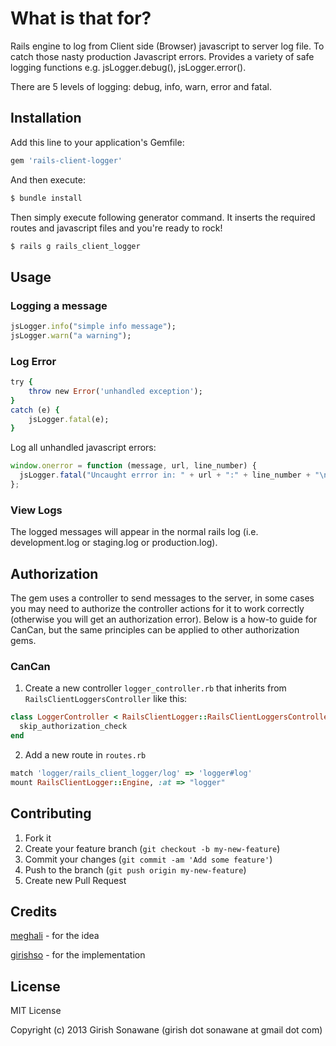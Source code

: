 # What is that for?

Rails engine to log from Client side (Browser) javascript to server log file. To catch those nasty production Javascript errors. Provides a variety of safe logging functions e.g. jsLogger.debug(), jsLogger.error().

There are 5 levels of logging: debug, info, warn, error and fatal.

## Installation

Add this line to your application's Gemfile:

```ruby
gem 'rails-client-logger'
```
    
And then execute:

```bash
$ bundle install
```

Then simply execute following generator command. It inserts the required routes and javascript files and you're ready to rock!

```bash
$ rails g rails_client_logger
```

## Usage

### Logging a message

```ruby
jsLogger.info("simple info message");
jsLogger.warn("a warning");
```
    
### Log Error

```ruby
try {
    throw new Error('unhandled exception');
}
catch (e) {
    jsLogger.fatal(e);
}
```

Log all unhandled javascript errors:

```javascript
window.onerror = function (message, url, line_number) {
  jsLogger.fatal("Uncaught errror in: " + url + ":" + line_number + "\nDetails: " + message);
};
```

### View Logs

The logged messages will appear in the normal rails log (i.e. development.log or staging.log or production.log).

## Authorization

The gem uses a controller to send messages to the server, in some cases you may need to authorize the controller actions for it to work correctly (otherwise you will get an authorization error). Below is a how-to guide for CanCan, but the same principles can be applied to other authorization gems.

### CanCan

1. Create a new controller `logger_controller.rb` that inherits from `RailsClientLoggersController` like this:

```ruby
class LoggerController < RailsClientLogger::RailsClientLoggersController
  skip_authorization_check
end
```

2. Add a new route in `routes.rb`

```ruby
match 'logger/rails_client_logger/log' => 'logger#log'
mount RailsClientLogger::Engine, :at => "logger"
```

## Contributing

1. Fork it
2. Create your feature branch (`git checkout -b my-new-feature`)
3. Commit your changes (`git commit -am 'Add some feature'`)
4. Push to the branch (`git push origin my-new-feature`)
5. Create new Pull Request

## Credits

[meghali](https://github.com/Meghali) - for the idea

[girishso](https://github.com/girishso) - for the implementation

## License
MIT License

Copyright (c) 2013 Girish Sonawane (girish dot sonawane at gmail dot com)

